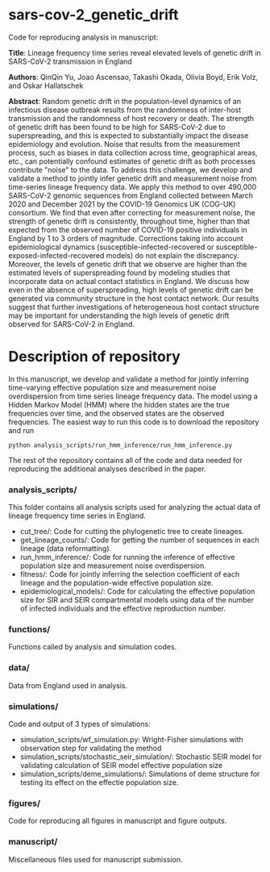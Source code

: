 # sars-cov-2_genetic_drift
 Code for reproducing analysis in manuscript: 
 
**Title**: 
Lineage frequency time series reveal elevated levels of genetic drift in SARS-CoV-2 transmission in England

**Authors**: 
QinQin Yu, Joao Ascensao, Takashi Okada, Olivia Boyd, Erik Volz, and Oskar Hallatschek
 
**Abstract**:
Random genetic drift in the population-level dynamics of an infectious disease outbreak results from the randomness of inter-host transmission and the randomness of host recovery or death. The strength of genetic drift has been found to be high for SARS-CoV-2 due to superspreading, and this is expected to substantially impact the disease epidemiology and evolution. Noise that results from the measurement process, such as biases in data collection across time, geographical areas, etc., can potentially confound estimates of genetic drift as both processes contribute "noise" to the data. To address this challenge, we develop and validate a method to jointly infer genetic drift and measurement noise from time-series lineage frequency data. We apply this method to over 490,000 SARS-CoV-2 genomic sequences from England collected between March 2020 and December 2021 by the COVID-19 Genomics UK (COG-UK) consortium. We find that even after correcting for measurement noise, the strength of genetic drift is consistently, throughout time, higher than that expected from the observed number of COVID-19 positive individuals in England by 1 to 3 orders of magnitude. Corrections taking into account epidemiological dynamics (susceptible-infected-recovered or susceptible-exposed-infected-recovered models) do not explain the discrepancy. Moreover, the levels of genetic drift that we observe are higher than the estimated levels of superspreading found by modeling studies that incorporate data on actual contact statistics in England. We discuss how even in the absence of superspreading, high levels of genetic drift can be generated via community structure in the host contact network. Our results suggest that further investigations of heterogeneous host contact structure may be important for understanding the high levels of genetic drift observed for SARS-CoV-2 in England.

# Description of repository

 In this manuscript, we develop and validate a method for jointly inferring time-varying effective population size and measurement noise overdispersion from time series lineage frequency data. The model using a Hidden Markov Model (HMM) where the hidden states are the true frequencies over time, and the observed states are the observed frequencies. The easiest way to run this code is to download the repository and run
 
 `python analysis_scripts/run_hmm_inference/run_hmm_inference.py`
 
 The rest of the repository contains all of the code and data needed for reproducing the additional analyses described in the paper. 
 
### analysis_scripts/
This folder contains all analysis scripts used for analyzing the actual data of lineage frequency time series in England. 
- cut_tree/: Code for cutting the phylogenetic tree to create lineages.
- get_lineage_counts/: Code for getting the number of sequences in each lineage (data reformatting). 
- run_hmm_inference/: Code for running the inference of effective population size and measurement noise overdispersion. 
- fitness/: Code for jointly inferring the selection coefficient of each lineage and the population-wide effective population size. 
- epidemiological_models/: Code for calculating the effective population size for SIR and SEIR compartmental models using data of the number of infected individuals and the effective reproduction number.

### functions/
Functions called by analysis and simulation codes. 

### data/
Data from England used in analysis. 

### simulations/
Code and output of 3 types of simulations: 
- simulation_scripts/wf_simulation.py: Wright-Fisher simulations with observation step for validating the method
- simulation_scripts/stochastic_seir_simulation/: Stochastic SEIR model for validating calculation of SEIR model effective population size
- simulation_scripts/deme_simulations/: Simulations of deme structure for testing its effect on the effectie population size. 

### figures/
Code for reproducing all figures in manuscript and figure outputs.

### manuscript/
Miscellaneous files used for manuscript submission. 


 
 
